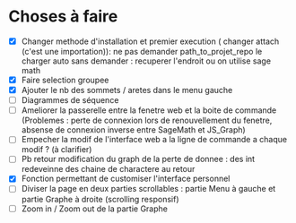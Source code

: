# Choses à faire

- [X] Changer methode d'installation et premier execution ( changer attach (c'est une importation)): ne pas demander path_to_projet_repo le charger auto sans demander : recuperer l'endroit ou on utilise sage math
- [X] Faire selection groupee 
- [X] Ajouter le nb des sommets / aretes dans le menu gauche
- [ ] Diagrammes de séquence
- [ ] Ameliorer la passerelle entre la fenetre web et la boite de commande (Problemes : perte de connexion lors de renouvellement du fenetre, absense de connexion inverse entre SageMath et JS_Graph)
- [ ] Empecher la modif de l'interface web a la ligne de commande a chaque modif ? (à clarifier)
- [ ] Pb retour modification du graph de la perte de donnee : des int redeveinne des chaine de charactere au retour
- [X] Fonction permettant de customiser l'interface personnel
- [ ] Diviser la page en deux parties scrollables : partie Menu à gauche et partie Graphe à droite (scrolling responsif)
- [ ] Zoom in / Zoom out de la partie Graphe